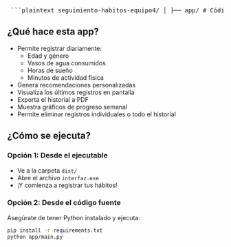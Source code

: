 <pre> ```plaintext seguimiento-habitos-equipo4/ │ ├── app/ # Código fuente de la aplicación │ ├── main.py # Código principal con interfaz Tkinter │ └── data.json # Archivo donde se guarda el historial │ ├── docs/ # Documentación y rúbricas │ ├── rubricas_coevaluación/ # Carpeta con el puntaje de evaluación en el equipo │ └── Soluciones_y_Evidencias/ # Carpeta con el video introductorio y evidencias de reuniones │ ├── dist/ # Carpeta de distribución │ └── interfaz.exe # Ejecutable generado con PyInstaller │ ├── README.md # Archivo de documentación principal └── requirements.txt # Lista de dependencias del proyecto ``` </pre>

## ¿Qué hace esta app?

- Permite registrar diariamente:
  - Edad y género
  - Vasos de agua consumidos
  - Horas de sueño
  - Minutos de actividad física
- Genera recomendaciones personalizadas
- Visualiza los últimos registros en pantalla
- Exporta el historial a PDF
- Muestra gráficos de progreso semanal
- Permite eliminar registros individuales o todo el historial

## ¿Cómo se ejecuta?

### Opción 1: Desde el ejecutable

- Ve a la carpeta `dist/`
- Abre el archivo `interfaz.exe`
- ¡Y comienza a registrar tus hábitos!

### Opción 2: Desde el código fuente

Asegúrate de tener Python instalado y ejecuta:

```bash
pip install -r requirements.txt
python app/main.py


